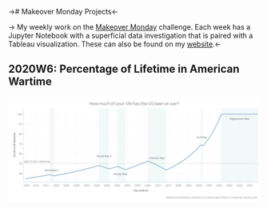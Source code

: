 -># Makeover Monday Projects<-

-> My weekly work on the [Makeover Monday](https://www.makeovermonday.co.uk/) challenge. Each week has a Jupyter Notebook with a superficial data investigation that is paired with a Tableau visualization. These can also be found on my [website](http://rlevv.github.io/).<-

## 2020W6: Percentage of Lifetime in American Wartime

![](/2020W6-US_Wartime_Living/Tableau_Wartime_Living.png)

